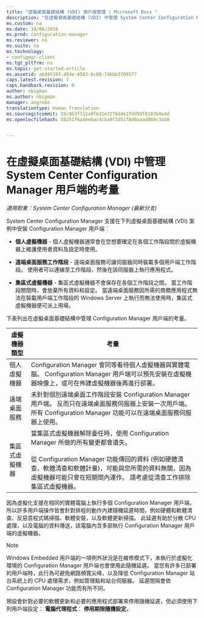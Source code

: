 ```yaml
---
title: "虛擬桌面基礎結構 (VDI) 用戶端管理 | Microsoft Docs "
description: "在虛擬桌面基礎結構 (VDI) 中管理 System Center Configuration Manager 用戶端。"
ms.custom: na
ms.date: 10/06/2016
ms.prod: configuration-manager
ms.reviewer: na
ms.suite: na
ms.technology:
- configmgr-client
ms.tgt_pltfrm: na
ms.topic: get-started-article
ms.assetid: abd45393-d84e-4583-bc80-74bbb3709577
caps.latest.revision: 7
caps.handback.revision: 0
author: nbigman
ms.author: nbigman
manager: angrobe
translationtype: Human Translation
ms.sourcegitcommit: 55c953f312a9fb31e7276dde2fdd59f8183b4e4d
ms.openlocfilehash: 58251f6a4eebac4cba9f3d51f8d0aaad068c3ab8


---
```

# <a name="considerations-for-managing-system-center-configuration-manager-clients--in-a-virtual-desktop-infrastructure-vdi"></a>在虛擬桌面基礎結構 (VDI) 中管理 System Center Configuration Manager 用戶端的考量

*適用對象：System Center Configuration Manager (最新分支)*

System Center Configuration Manager 支援在下列虛擬桌面基礎結構 (VDI) 案例中安裝 Configuration Manager 用戶端︰  

-   **個人虛擬機器** - 個人虛擬機器通常會在您想要確定在各個工作階段間於虛擬機器上維護使用者資料及設定時使用。  

-   **遠端桌面服務工作階段** - 遠端桌面服務可讓伺服器同時裝載多個用戶端工作階段。 使用者可以連線至工作階段，然後在該伺服器上執行應用程式。  

-   **集區式虛擬機器** - 集區式虛擬機器不會保存在各個工作階段之間。 當工作階段關閉時，會放棄所有資料和設定。 當遠端桌面服務因所需的商務應用程式無法在裝載用戶端工作階段的 Windows Server 上執行而無法使用時，集區式虛擬機器便可派上用場。  

 下表列出在虛擬桌面基礎結構中管理 Configuration Manager 用戶端的考量。  

|虛擬機器類型|考量|  
|--------------------------|--------------------|  
|個人虛擬機器|Configuration Manager 會同等看待個人虛擬機器與實體電腦。 Configuration Manager 用戶端可以預先安裝在虛擬機器映像上，或可在佈建虛擬機器後再進行部署。|  
|遠端桌面服務|未針對個別遠端桌面工作階段安裝 Configuration Manager 用戶端。 反而只在遠端桌面服務伺服器上安裝一次用戶端。 所有 Configuration Manager 功能可以在遠端桌面服務伺服器上使用。|  
|集區式虛擬機器|當集區式虛擬機器解除委任時，使用 Configuration Manager 所做的所有變更都會遺失。<br /><br /> 從 Configuration Manager 功能傳回的資料 (例如硬體清查、軟體清查和軟體計量)，可能與您所需的資料無關，因為虛擬機器可能只會在短期間內運作。 請考慮從清查工作排除集區式虛擬機器。|  

 因為虛擬化支援在相同的實體電腦上執行多個 Configuration Manager 用戶端，所以許多用戶端操作皆會針對排程的動作內建隨機延遲時間，例如硬體和軟體清查、反惡意程式碼掃描、軟體安裝，以及軟體更新掃描。 此延遲有助於分散 CPU 處理，以及電腦的資料傳送，該電腦內含多部執行 Configuration Manager 用戶端的虛擬機器。  

> [!NOTE]  
>  Windows Embedded 用戶端的一項例外狀況是在維修模式下，未執行於虛擬化環境的 Configuration Manager 用戶端也會使用此隨機延遲。 當您有許多已部署的用戶端時，此行為可避免網路頻寬尖峰，以及降低 Configuration Manager 站台系統上的 CPU 處理需求，例如管理點和站台伺服器。 延遲間隔會依 Configuration Manager 功能而有所不同。  
>   
>  預設會針對必要的軟體更新和必要的應用程式部署來停用隨機延遲，但必須使用下列用戶端設定： **電腦代理程式**： **停用期限隨機設定**。



<!--HONumber=Dec16_HO3-->


